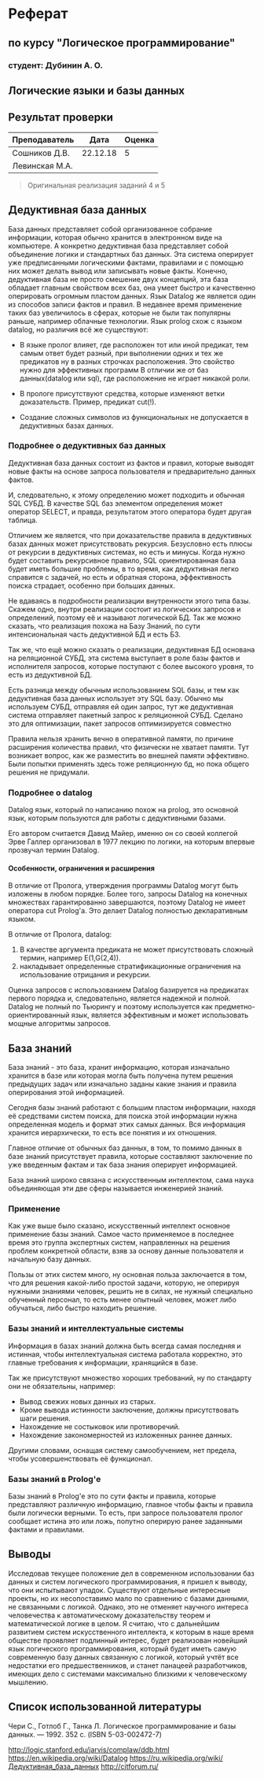 # Реферат
## по курсу "Логическое программирование"

### студент: Дубинин А. О.

## Логические языки и базы данных

## Результат проверки

| Преподаватель    | Дата        |  Оценка      |
|-------------------|--------------|---------------|
| Сошников Д.В. |   22.12.18           |   5           |
| Левинская М.А.|              |              |

> Оригинальная реализация заданий 4 и 5

## Дедуктивная база данных

База данных представляет собой организованное собрание информации, которая обычно хранится в электронном виде на компьютере. А конкретно дедуктивная база представляет собой объединение логики и стандартных баз данных. Эта система оперирует уже предписанными логическими фактами, правилами и с помощью них может делать вывод или записывать новые факты. Конечно, дедуктивная база не просто смешение двух концепций, эта база обладает главным свойством всех баз, она умеет быстро и качественно оперировать огромным пластом данных. Язык Datalog же является один из способов записи фактов и правил. В недавнее время применение таких баз увеличилось в сферах, которые не были так популярны раньше, например облачные технологии. Язык prolog схож с языком datalog, но различия всё же существуют:

* В языке пролог влияет, где расположен тот или иной предикат, тем самым ответ будет разный, при выполнении одних и тех же предикатов ну в разных строчках расположения. Это свойство нужно для эффективных программ В отличии же от баз данных(datalog или sql), где расположение не играет никакой роли.

* В прологе присутствуют средства, которые изменяют ветки доказательств. Пример, предикат cut(!).

* Создание сложных символов из функциональных не допускается в дедуктивных базах данных.

### Подробнее о дедуктивных баз данных

Дедуктивная база данных состоит из фактов и правил, которые выводят новые факты на основе запроса пользователя и предварительно данных фактов.

И, следовательно, к этому определению может подходить и обычная SQL СУБД. В качестве SQL баз элементом определения может оператор SELECT, и правда, результатом этого оператора будет другая таблица.

Отличием же является, что при доказательстве правила в дедуктивных базах данных может присутствовать рекурсия. Безусловно есть плюсы от рекурсии в дедуктивных системах, но есть и минусы. Когда нужно будет составить рекурсивное правило, SQL ориентированная база будет иметь большие проблемы, в то время, как дедуктивная легко справится с задачей, но есть и обратная сторона, эффективность поиска страдает, особенно при больших данных.

Не вдаваясь в подробности реализации внутренности этого типа базы. Скажем одно, внутри реализации состоит из логических запросов и определений, поэтому её и называют логической БД. Так же можно сказать, что реализация похожа на Базу Знаний, по сути интенсиональная часть дедуктивной БД и есть БЗ.

Так же, что ещё можно сказать о реализации, дедуктивная БД основана на реляционной СУБД, эта система выступает в роле базы фактов и исполнителя запросов, которые поступают с более высокого уровня, то есть из дедуктивной БД.

Есть разница между обычным использованием SQL базы, и тем как дедуктивная база данных использует эту SQL базу. Обычно мы используем СУБД, отправляя ей один запрос, тут же дедуктивная система отправляет пакетный запрос к реляционной СУБД. Сделано это для оптимизации, пакет запросов оптимизируется совместно

Правила нельзя хранить вечно в оперативной памяти, по причине расширения количества правил, что физически не хватает памяти. Тут возникает вопрос, как же разместить во внешней памяти эффективно. Были попытки применять здесь тоже реляционную бд, но пока общего решения не придумали.



### Подробнее о datalog

Datalog язык, который по написанию похож на prolog, это основной язык, которым пользуются для работы с дедуктивными базами.

Его автором считается Давид Майер, именно он со своей коллегой Эрве Галлер организовал в 1977 лекцию по логики, на которым впервые прозвучал термин Datalog.

#### Особенности, ограничения и расширения

В отличие от Пролога, утверждения программы Datalog могут быть изложены в любом порядке. Более того, запросы Datalog на конечных множествах гарантированно завершаются, поэтому Datalog не имеет оператора cut Prolog'а. Это делает Datalog полностью декларативным языком.

В отличие от Пролога, datalog:

1. В качестве аргумента предиката не может присутствовать сложный термин, например E(1,G(2,4)).
2. накладывает определенные стратификационные ограничения на использование отрицания и рекурсии.

Оценка запросов с использованием Datalog базируется на предикатах первого порядка и, следовательно, является надежной и полной. Datalog не полный по Тьюрингу и поэтому используется как предметно-ориентированный язык, является эффективным и может использовать мощные алгоритмы запросов.

## База знаний

База знаний - это база, хранит информацию, которая изначально хранится в базе или которая могла быть получена путем решения предыдущих задач или изначально заданы какие знания и правила оперирования этой информацией.

Сегодня базы знаний работают с большим пластом информации, находя её средствами систем поиска, для поиска этой информации нужна определенная модель и формат этих самых данных. Вся информация хранится иерархически, то есть все понятия и их отношения.

Главное отличие от обычных баз данных, в том, то помимо данных в базе знаний присутствует правила, которые составляют заключение по уже введенным фактам и так база знания оперирует информацией.

База знаний широко связана с искусственным интеллектом, сама наука объединяющая эти две сферы называется инженерией знаний.

### Применение

Как уже выше было сказано, искусственный интеллект основное применение базы знаний. Самое часто применяемое в последнее время это группа экспертных систем, направленных на решения проблем конкретной области, взяв за основу данные пользователя и начальную базу данных.

Пользы от этих систем много, ну основная польза заключается в том, что для решения какой-либо простой задачи, которую, не оперируя нужными знаниями человек, решить не в силах, не нужный специально обученный персонал, то есть менее опытный человек, может либо обучаться, либо быстро находить решение.

### Базы знаний и интеллектуальные системы

Информация в базах знаний должна быть всегда самая последняя и истинная, чтобы интеллектуальная система работала корректно, это главные требования к информации, хранящийся в базе.

Так же присутствуют множество хороших требований, ну по стандарту они не обязательны, например:
* Вывод свежих новых данных из старых.
* Кроме вывода истинности заключение, должны присутствовать шаги решения.
* Нахождение не состыковок или противоречий.
* Нахождение закономерностей из изложенных раннее данных.

Другими словами, оснащая систему самообучением, нет предела, чтобы усовершенствовать её функционал.


### Базы знаний в Prolog'е

Базы знаний в Prolog'e это по сути факты и правила, которые представляют различную информацию, главное чтобы факты и правила были логически верными. То есть, при запросе пользователя пролог сообщает истина это или ложь, попутно оперирую ранее заданными фактами и правилами.

## Выводы

Исследовав текущее положение дел в современном использовании баз данных и систем логического программирования, я пришел к выводу, что они испытывают упадок. Существуют отдельные интересные проекты, но их несопоставимо мало по сравнению с базами данными, не связанными с логикой. Однако, это не отменяет научного интереса человечества к автоматическому доказательству теорем и математической логике в целом. Я считаю, что с дальнейшим развитием систем искусственного интеллекта, к которым в наше время обществе проявляет подлинный интерес, будет реализован новейший язык логического программирования, который будет иметь самую современную базу данных связанную с логикой, который учтёт все недостатки его предшественников, и станет панацеей разработчиков, имеющих дело с системами максимально близкими к человеческому мышлению.

## Список использованной литературы

Чери С., Готлоб Г., Танка Л. Логическое программирование и базы данных. — 1992. 352 с. (ISBN 5-03-002472-7)

http://logic.stanford.edu/jarvis/complaw/ddb.html
https://en.wikipedia.org/wiki/Datalog
https://ru.wikipedia.org/wiki/Дедуктивная_база_данных
http://citforum.ru/
